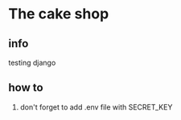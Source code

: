 # The cake shop

## info
testing django

## how to
1. don't forget to add .env file with SECRET_KEY 